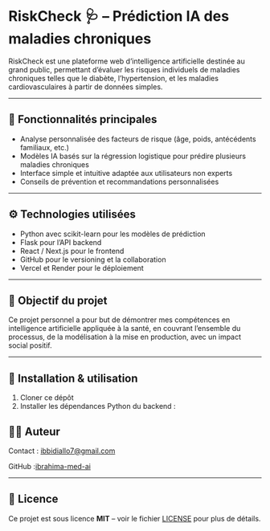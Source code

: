# RiskCheck 🩺 – Prédiction IA des maladies chroniques

RiskCheck est une plateforme web d’intelligence artificielle destinée au grand public, permettant d’évaluer les risques individuels de maladies chroniques telles que le diabète, l’hypertension, et les maladies cardiovasculaires à partir de données simples.

---

## 🚀 Fonctionnalités principales

- Analyse personnalisée des facteurs de risque (âge, poids, antécédents familiaux, etc.)  
- Modèles IA basés sur la régression logistique pour prédire plusieurs maladies chroniques  
- Interface simple et intuitive adaptée aux utilisateurs non experts  
- Conseils de prévention et recommandations personnalisées  

---

## ⚙️ Technologies utilisées

- Python avec scikit-learn pour les modèles de prédiction  
- Flask pour l’API backend  
- React / Next.js pour le frontend  
- GitHub pour le versioning et la collaboration  
- Vercel et Render pour le déploiement  

---

## 🎯 Objectif du projet

Ce projet personnel a pour but de démontrer mes compétences en intelligence artificielle appliquée à la santé, en couvrant l’ensemble du processus, de la modélisation à la mise en production, avec un impact social positif.

---

## 📂 Installation & utilisation

1. Cloner ce dépôt  
2. Installer les dépendances Python du backend :

## 👨‍💻 Auteur
Contact : [ibbidiallo7@gmail.com](mailto:ibbidiallo7@gmail.com)

GitHub :[ibrahima-med-ai](https://github.com/ibrahima-med-ai)

---

## 📄 Licence

Ce projet est sous licence **MIT** – voir le fichier [LICENSE](LICENSE) pour plus de détails.
